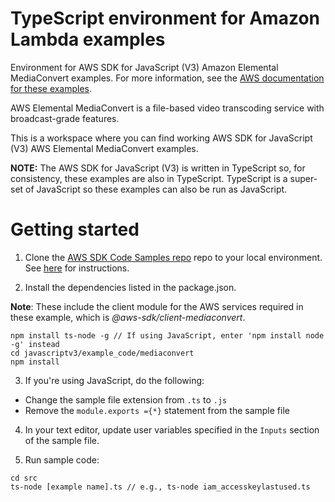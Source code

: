 # TypeScript environment for Amazon Lambda examples
Environment for AWS SDK for JavaScript (V3) Amazon Elemental MediaConvert examples. For more information, see the [AWS documentation for these examples](https://docs.aws.amazon.com/sdk-for-javascript/v3/developer-guide/mediaconvert-examples.html).

AWS Elemental MediaConvert is a file-based video transcoding service with broadcast-grade features.

This is a workspace where you can find working AWS SDK for JavaScript (V3) AWS Elemental MediaConvert examples. 

**NOTE:** The AWS SDK for JavaScript (V3) is written in TypeScript so, for consistency, these examples are also in TypeScript. TypeScript is
a super-set of JavaScript so these examples can also be run as JavaScript.


# Getting started

1. Clone the [AWS SDK Code Samples repo](https://github.com/awsdocs/aws-doc-sdk-examples) repo to your local environment. See [here](https://docs.github.com/en/github/creating-cloning-and-archiving-repositories/cloning-a-repository) for instructions.

2. Install the dependencies listed in the package.json.

**Note**: These include the client module for the AWS services required in these example, 
which is *@aws-sdk/client-mediaconvert*.
```
npm install ts-node -g // If using JavaScript, enter 'npm install node -g' instead
cd javascriptv3/example_code/mediaconvert
npm install
```

3. If you're using JavaScript, do the following:
- Change the sample file extension from ```.ts``` to ```.js```
- Remove the ```module.exports ={*}``` statement from the sample file

4. In your text editor, update user variables specified in the ```Inputs``` section of the sample file.

5. Run sample code:
```
cd src
ts-node [example name].ts // e.g., ts-node iam_accesskeylastused.ts
```
